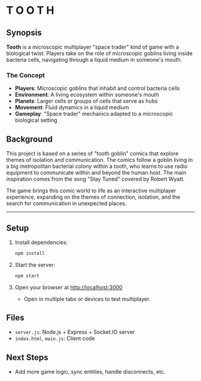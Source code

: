 # T O O T H

## Synopsis

**Tooth** is a microscopic multiplayer "space trader" kind of game with a biological twist. Players take on the role of microscopic goblins living inside bacteria cells, navigating through a liquid medium in someone's mouth.

### The Concept
- **Players**: Microscopic goblins that inhabit and control bacteria cells
- **Environment**: A living ecosystem within someone's mouth
- **Planets**: Larger cells or groups of cells that serve as hubs
- **Movement**: Fluid dynamics in a liquid medium
- **Gameplay**: "Space trader" mechanics adapted to a microscopic biological setting

## Background

This project is based on a series of "tooth goblin" comics that explore themes of isolation and communication. The comics follow a goblin living in a big metropolitan bacterial colony within a tooth, who learns to use radio equipment to communicate within and beyond the human host. The main inspiration comes from the song "Stay Tuned" covered by Robert Wyatt.

The game brings this comic world to life as an interactive multiplayer experience, expanding on the themes of connection, isolation, and the search for communication in unexpected places.

---

## Setup

1. Install dependencies:
   ```sh
   npm install
   ```

2. Start the server:
   ```sh
   npm start
   ```

3. Open your browser at [http://localhost:3000](http://localhost:3000)
   - Open in multiple tabs or devices to test multiplayer.

## Files
- `server.js`: Node.js + Express + Socket.IO server
- `index.html`, `main.js`: Client code

## Next Steps
- Add more game logic, sync entities, handle disconnects, etc.